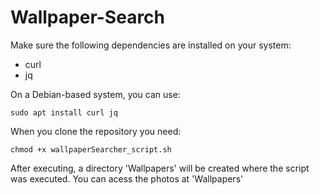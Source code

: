 # Wallpaper-Search

Make sure the following dependencies are installed on your system:

- curl
- jq

On a Debian-based system, you can use:

    sudo apt install curl jq

When you clone the repository you need:

    chmod +x wallpaperSearcher_script.sh

After executing, a directory 'Wallpapers' will be created where the script was executed.
You can acess the photos at 'Wallpapers'
